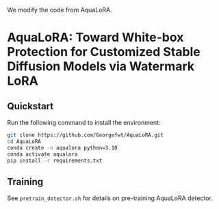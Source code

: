 We modify the code from AquaLoRA.

# AquaLoRA: Toward White-box Protection for Customized Stable Diffusion Models via Watermark LoRA

## Quickstart

Run the following command to install the environment:

```bash
git clone https://github.com/Georgefwt/AquaLoRA.git
cd AquaLoRA
conda create -n aqualora python=3.10
conda activate aqualora
pip install -r requirements.txt
```

## Training

See `pretrain_detector.sh` for details on pre-training AquaLoRA detector.